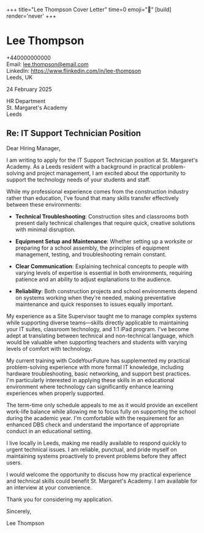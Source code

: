 +++
title="Lee Thompson Cover Letter" 
time=0 
emoji="📝" 
[build]
render='never'
+++

# Lee Thompson

+440000000000  
Email: lee.thompson@email.com  
LinkedIn: https://www.flinkedin.com/in/lee-thompson  
Leeds, UK

24 February 2025

HR Department  
St. Margaret's Academy  
Leeds

## Re: IT Support Technician Position

Dear Hiring Manager,

I am writing to apply for the IT Support Technician position at St. Margaret's Academy. As a Leeds resident with a background in practical problem-solving and project management, I am excited about the opportunity to support the technology needs of your students and staff.

While my professional experience comes from the construction industry rather than education, I've found that many skills transfer effectively between these environments:

- **Technical Troubleshooting**: Construction sites and classrooms both present daily technical challenges that require quick, creative solutions with minimal disruption.

- **Equipment Setup and Maintenance**: Whether setting up a worksite or preparing for a school assembly, the principles of equipment management, testing, and troubleshooting remain constant.

- **Clear Communication**: Explaining technical concepts to people with varying levels of expertise is essential in both environments, requiring patience and an ability to adjust explanations to the audience.

- **Reliability**: Both construction projects and school environments depend on systems working when they're needed, making preventative maintenance and quick responses to issues equally important.

My experience as a Site Supervisor taught me to manage complex systems while supporting diverse teams—skills directly applicable to maintaining your IT suites, classroom technology, and 1:1 iPad program. I've become adept at translating between technical and non-technical language, which would be valuable when supporting teachers and students with varying levels of comfort with technology.

My current training with CodeYourFuture has supplemented my practical problem-solving experience with more formal IT knowledge, including hardware troubleshooting, basic networking, and support best practices. I'm particularly interested in applying these skills in an educational environment where technology can significantly enhance learning experiences when properly supported.

The term-time only schedule appeals to me as it would provide an excellent work-life balance while allowing me to focus fully on supporting the school during the academic year. I'm comfortable with the requirement for an enhanced DBS check and understand the importance of appropriate conduct in an educational setting.

I live locally in Leeds, making me readily available to respond quickly to urgent technical issues. I am reliable, punctual, and pride myself on maintaining systems proactively to prevent problems before they affect users.

I would welcome the opportunity to discuss how my practical experience and technical skills could benefit St. Margaret's Academy. I am available for an interview at your convenience.

Thank you for considering my application.

Sincerely,

Lee Thompson
